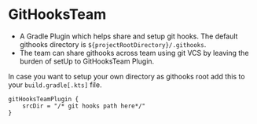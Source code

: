 # GitHooksTeam

* A Gradle Plugin which helps share and setup git hooks. The default githooks directory is `${projectRootDirectory}/.githooks`.
* The team can share githooks across team using git VCS by leaving the burden of setUp to GitHooksTeam Plugin.


In case you want to setup your own directory as githooks root add this to your `build.gradle[.kts]` file.

```
gitHooksTeamPlugin {
    srcDir = "/* git hooks path here*/"
}
```
